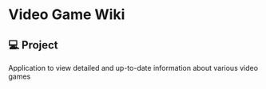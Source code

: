 # Video Game Wiki

## 💻 Project

Application to view detailed and up-to-date information about various video games

